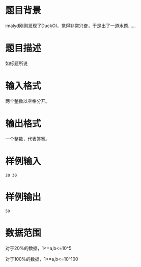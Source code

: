 # 题目背景

imalyd刚刚发现了DuckOI，觉得非常兴奋，于是出了一道水题......

# 题目描述

如标题所说

# 输入格式

两个整数以空格分开。

# 输出格式

一个整数，代表答案。

# 样例输入

```
20 30
```

# 样例输出

```
50
```

# 数据范围

对于20%的数据，1<=a,b<=10^5

对于100%的数据，1<=a,b<=10^100
